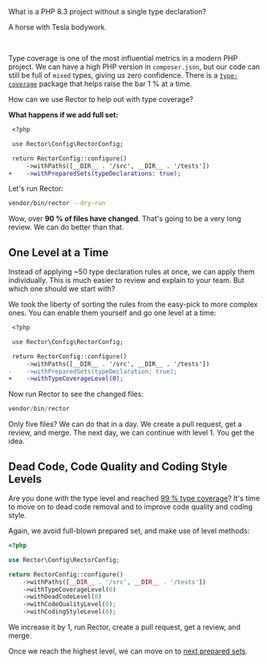 What is a PHP 8.3 project without a single type declaration?

A horse with Tesla bodywork.

<br>

Type coverage is one of the most influential metrics in a modern PHP project. We can have a high PHP version in `composer.json`, but our code can still be full of `mixed` types, giving us zero confidence. There is a [`type-coverage`](https://github.com/TomasVotruba/type-coverage) package that helps raise the bar 1 % at a time.

How can we use Rector to help out with type coverage?

**What happens if we add full set:**

```diff
 <?php

 use Rector\Config\RectorConfig;

 return RectorConfig::configure()
     ->withPaths([__DIR__ . '/src', __DIR__ . '/tests'])
+    ->withPreparedSets(typeDeclarations: true);
```

Let's run Rector:

```bash
vendor/bin/rector --dry-run
```

Wow, over **90 % of files have changed**. That's going to be a very long review. We can do better than that.

## One Level at a Time

Instead of applying ~50 type declaration rules at once, we can apply them individually. This is much easier to review and explain to your team. But which one should we start with?

We took the liberty of sorting the rules from the easy-pick to more complex ones. You can enable them yourself and go one level at a time:

```diff
 <?php

 use Rector\Config\RectorConfig;

 return RectorConfig::configure()
     ->withPaths([__DIR__ . '/src', __DIR__ . '/tests'])
-    ->withPreparedSets(typeDeclaration: true);
+    ->withTypeCoverageLevel(0);
```

Now run Rector to see the changed files:

```php
vendor/bin/rector
```

Only five files? We can do that in a day. We create a pull request, get a review, and merge. The next day, we can continue with level 1. You get the idea.

## Dead Code, Code Quality and Coding Style Levels

Are you done with the type level and reached [99 % type coverage](https://github.com/tomasVotruba/type-coverage)? It's time to move on to dead code removal and to improve code quality and coding style.

Again, we avoid full-blown prepared set, and make use of level methods:

```php
<?php

use Rector\Config\RectorConfig;

return RectorConfig::configure()
    ->withPaths([__DIR__ . '/src', __DIR__ . '/tests'])
    ->withTypeCoverageLevel(0)
    ->withDeadCodeLevel(0)
    ->withCodeQualityLevel(0);
    ->withCodingStyleLevel(0);
```

We increase it by 1, run Rector, create a pull request, get a review, and merge.

Once we reach the highest level, we can move on to [next prepared sets](/documentation/set-lists#content-prepared-sets).
